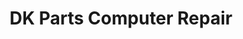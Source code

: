 ---
title: "DK Parts Computer Repair"
url: /mount-gilead/dk-parts-computer-repair/
shop: Computer
---